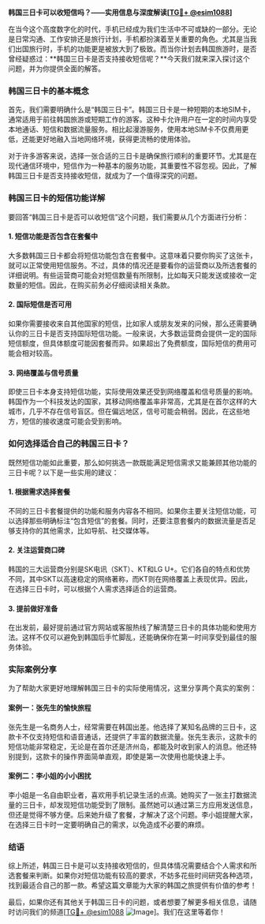 **韩国三日卡可以收短信吗？——实用信息与深度解读[[TG💪+ @esim1088](https://t.me/s/esim1088)]**

在当今这个高度数字化的时代，手机已经成为我们生活中不可或缺的一部分。无论是日常沟通、工作安排还是旅行计划，手机都扮演着至关重要的角色。尤其是当我们出国旅行时，手机的功能更是被放大到了极致。而当你计划去韩国旅游时，是否曾经疑惑过：**韩国三日卡是否支持接收短信呢？**今天我们就来深入探讨这个问题，并为你提供全面的解答。

### 韩国三日卡的基本概念

首先，我们需要明确什么是“韩国三日卡”。韩国三日卡是一种短期的本地SIM卡，通常适用于前往韩国旅游或短期工作的游客。这种卡允许用户在一定的时间内享受本地通话、短信和数据流量服务。相比起漫游服务，使用本地SIM卡不仅费用更低，还能更好地融入当地网络环境，获得更流畅的使用体验。

对于许多游客来说，选择一张合适的三日卡是确保旅行顺利的重要环节。尤其是在现代通信环境中，短信作为一种基本的服务功能，其重要性不容忽视。因此，了解韩国三日卡是否支持接收短信，就成为了一个值得深究的问题。

### 韩国三日卡的短信功能详解

要回答“韩国三日卡是否可以收短信”这个问题，我们需要从几个方面进行分析：

#### 1. **短信功能是否包含在套餐中**
大多数韩国三日卡都会将短信功能包含在套餐中。这意味着只要你购买了这张卡，就可以正常使用短信服务。不过，具体的情况还是要看你的运营商以及所选套餐的详细说明。有些运营商可能会对短信数量有所限制，比如每天只能发送或接收一定数量的短信。因此，在购买前务必仔细阅读相关条款。

#### 2. **国际短信是否可用**
如果你需要接收来自其他国家的短信，比如家人或朋友发来的问候，那么还需要确认你的三日卡是否支持国际短信功能。一般来说，大多数运营商会提供一定的国际短信额度，但具体额度可能因套餐而异。如果超出了免费额度，国际短信的费用可能会相对较高。

#### 3. **网络覆盖与信号质量**
即使三日卡本身支持短信功能，实际使用效果还受到网络覆盖和信号质量的影响。韩国作为一个科技发达的国家，其移动网络覆盖率非常高，尤其是在首尔这样的大城市，几乎不存在信号盲区。但在偏远地区，信号可能会稍弱。因此，在这些地方，短信的接收速度可能会受到影响。

### 如何选择适合自己的韩国三日卡？

既然短信功能如此重要，那么如何挑选一款既能满足短信需求又能兼顾其他功能的三日卡呢？以下是一些实用的建议：

#### 1. **根据需求选择套餐**
不同的三日卡套餐提供的功能和服务内容各不相同。如果你主要关注短信功能，可以选择那些明确标注“包含短信”的套餐。同时，还要注意套餐内的数据流量是否足够支持你的其他需求，比如导航、社交媒体等。

#### 2. **关注运营商口碑**
韩国的三大运营商分别是SK电讯（SKT）、KT和LG U+。它们各自的特点和优势不同，其中SKT以高速稳定的网络著称，而KT则在网络覆盖上表现优异。因此，在选择三日卡时，可以根据个人需求选择适合的运营商。

#### 3. **提前做好准备**
在出发前，最好提前通过官方网站或客服热线了解清楚三日卡的具体功能和使用方法。这样不仅可以避免到韩国后手忙脚乱，还能确保你在第一时间享受到最佳的服务体验。

### 实际案例分享

为了帮助大家更好地理解韩国三日卡的实际使用情况，这里分享两个真实的案例：

#### 案例一：张先生的愉快旅程
张先生是一名商务人士，经常需要在韩国出差。他选择了某知名品牌的三日卡，这款卡不仅支持短信和语音通话，还提供了丰富的数据流量。张先生表示，这款卡的短信功能非常稳定，无论是在首尔还是济州岛，都能及时收到家人的消息。他还特别提到，这款卡的操作界面简单直观，即使是第一次使用也能快速上手。

#### 案例二：李小姐的小小困扰
李小姐是一名自由职业者，喜欢用手机记录生活的点滴。她购买了一张主打数据流量的三日卡，却发现短信功能受到了限制。虽然她可以通过第三方应用发送信息，但还是觉得不够方便。后来她升级了套餐，才解决了这个问题。李小姐提醒大家，在选择三日卡时一定要明确自己的需求，以免造成不必要的麻烦。

### 结语

综上所述，韩国三日卡是可以支持接收短信的，但具体情况需要结合个人需求和所选套餐来判断。如果你对短信功能有较高的要求，不妨多花些时间研究各种选项，找到最适合自己的那一款。希望这篇文章能为大家的韩国之旅提供有价值的参考！

最后，如果你还有其他关于韩国三日卡的问题，或者想要了解更多相关信息，请随时访问我们的频道[[TG💪+ @esim1088](https://t.me/s/esim1088) ![Image](https://i.postimg.cc/4NQfJmqS/Snipaste-2025-05-13-00-14-12.png)]。我们在这里等着你！